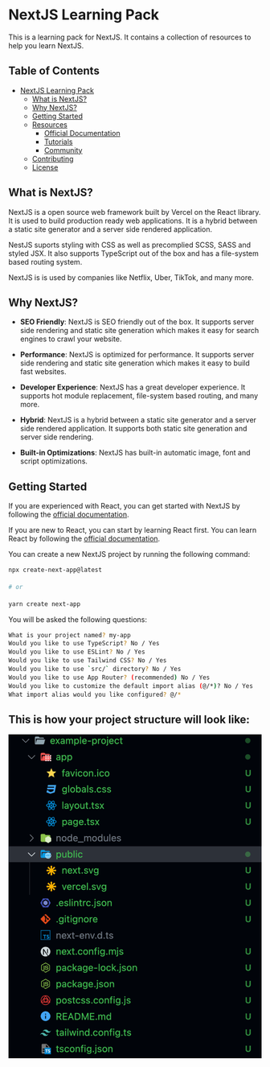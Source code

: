 # NextJS Learning Pack

This is a learning pack for NextJS. It contains a collection of resources to help you learn NextJS.

## Table of Contents

- [NextJS Learning Pack](#nextjs-learning-pack)
  - [What is NextJS?](#what-is-nextjs)
  - [Why NextJS?](#why-nextjs)
  - [Getting Started](#getting-started)
  - [Resources](#resources)
    - [Official Documentation](#official-documentation)
    - [Tutorials](#tutorials)
    - [Community](#community)
  - [Contributing](#contributing)
  - [License](#license)

## What is NextJS?
NextJS is a open source web framework built by Vercel on the React library. It is used to build production ready web applications. It is a hybrid between a static site generator and a server side rendered application.

NestJS suports styling with CSS as well as precomplied SCSS, SASS and styled JSX. It also supports TypeScript out of the box and has a file-system based routing system. 

NextJS is is used by companies like Netflix, Uber, TikTok, and many more.

## Why NextJS?

- **SEO Friendly**: NextJS is SEO friendly out of the box. It supports server side rendering and static site generation which makes it easy for search engines to crawl your website.

- **Performance**: NextJS is optimized for performance. It supports server side rendering and static site generation which makes it easy to build fast websites.

- **Developer Experience**: NextJS has a great developer experience. It supports hot module replacement, file-system based routing, and many more.

- **Hybrid**: NextJS is a hybrid between a static site generator and a server side rendered application. It supports both static site generation and server side rendering.

- **Built-in Optimizations**: NextJS has built-in automatic image, font and script optimizations.



## Getting Started

If you are experienced with React, you can get started with NextJS by following the [official documentation](https://nextjs.org/docs/getting-started).

If you are new to React, you can start by learning React first. You can learn React by following the [official documentation](https://reactjs.org/docs/getting-started.html).

You can create a new NextJS project by running the following command:

```bash
npx create-next-app@latest

# or

yarn create next-app
```

You will be asked the following questions: 
```bash
What is your project named? my-app
Would you like to use TypeScript? No / Yes
Would you like to use ESLint? No / Yes
Would you like to use Tailwind CSS? No / Yes
Would you like to use `src/` directory? No / Yes
Would you like to use App Router? (recommended) No / Yes
Would you like to customize the default import alias (@/*)? No / Yes
What import alias would you like configured? @/*
```

## This is how your project structure will look like:
![alt text](/imageAssets/image.png)

